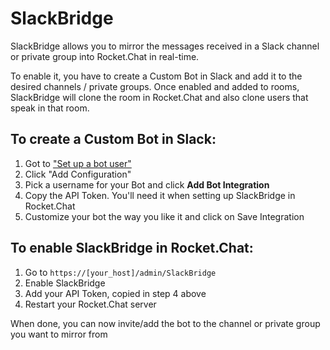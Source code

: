 # SlackBridge

SlackBridge allows you to mirror the messages received in a Slack channel or private group into Rocket.Chat in real-time.

To enable it, you have to create a Custom Bot in Slack and add it to the desired channels / private groups. Once enabled and added to rooms, SlackBridge will clone the room in Rocket.Chat and also clone users that speak in that room.

## To create a Custom Bot in Slack:

1. Got to ["Set up a bot user"](https://my.slack.com/apps/A0F7YS25R-bots)
2. Click "Add Configuration"
3. Pick a username for your Bot and click **Add Bot Integration**
4. Copy the API Token. You'll need it when setting up SlackBridge in Rocket.Chat
5. Customize your bot the way you like it and click on Save Integration

## To enable SlackBridge in Rocket.Chat:

1. Go to `https://[your_host]/admin/SlackBridge`
2. Enable SlackBridge
3. Add your API Token, copied in step 4 above
4. Restart your Rocket.Chat server

When done, you can now invite/add the bot to the channel or private group you want to mirror from